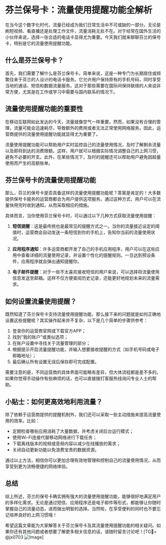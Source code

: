 # 芬兰保号卡：流量使用提醒功能全解析

在当今这个数字化时代，流量已经成为我们日常生活中不可或缺的一部分。无论是刷短视频、看直播还是处理工作文件，流量消耗无处不在。对于经常在国外生活的小伙伴来说，选择一张合适的电话卡显得尤为重要。今天我们就来聊聊芬兰的保号卡，特别是它的流量使用提醒功能。

## 什么是芬兰保号卡？

首先，我们需要了解什么是芬兰保号卡。简单来说，这是一种专门为长期居住或频繁往来于芬兰的人设计的电话卡服务。它允许用户保持原有的手机号码，同时享受当地的通话、短信和数据流量服务。这对于那些需要在国际间保持联络的人来说非常方便，尤其是在工作或学习中需要与国内联系的情况下。

## 流量使用提醒功能的重要性

在移动互联网如此发达的今天，流量就像空气一样重要。然而，如果没有合理的管理，流量可能会迅速耗尽，导致额外的费用或者无法正常使用网络服务。因此，运营商提供的流量使用提醒功能就显得尤为重要了。

流量使用提醒功能可以帮助用户实时监控自己的流量使用情况，及时了解剩余流量以及即将到达的消费限额。这样，用户就可以根据实际情况调整自己的上网习惯，避免不必要的开支。此外，在某些情况下，及时的提醒还可以帮助用户避免因超量使用而产生的高额账单。

## 芬兰保号卡的流量使用提醒功能

那么，芬兰的保号卡是否具备这样的流量使用提醒功能呢？答案是肯定的！大多数提供保号卡服务的运营商都会为用户提供这项服务。通过这种方式，用户可以在流量快用完时收到通知，从而采取相应的措施。

具体而言，当你使用芬兰保号卡时，可以通过以下几种方式获取流量使用提醒：

1. **短信提醒**：这是最传统也是最常见的提醒方式之一。当你的流量接近设定的阈值时，运营商会自动发送一条短信到你的手机上，告知你当前的流量使用状况。
   
2. **应用程序通知**：许多运营商都开发了自己的手机应用程序，用户可以在这些应用中查看详细的流量使用记录，并设置个性化的提醒规则。一旦达到预设条件，应用程序就会弹出通知提醒你。

3. **电子邮件提醒**：对于一些不太喜欢接收短信的用户来说，可以选择将流量使用信息发送至邮箱。这样不仅方便查阅历史记录，还能更好地规划未来的流量需求。

## 如何设置流量使用提醒？

既然知道了芬兰保号卡支持流量使用提醒功能，那么接下来的问题就是如何正确地设置这些提醒呢？其实操作起来并不复杂，以下是几个简单的步骤供参考：

1. 登录你的运营商官网或下载官方APP；
2. 找到“我的账户”或类似选项；
3. 在账户设置中寻找关于流量管理的部分；
4. 根据提示开启流量提醒功能，并输入想要接收提醒的方式（如手机号码或电子邮箱地址）；
5. 最后确认所有设置无误后保存即可完成配置。

需要注意的是，不同运营商的具体界面可能略有差异，但大体流程都是差不多的。如果你觉得手动操作有些麻烦的话，也可以直接拨打客服热线询问专业人士的帮助。

## 小贴士：如何更高效地利用流量？

除了依赖于运营商提供的提醒机制外，我们还可以采取一些主动措施来提高流量使用的效率。比如：

- 定期检查哪些应用消耗了大量数据，并考虑关闭后台运行模式；
- 使用Wi-Fi连接代替移动网络进行下载任务；
- 下载离线版本的视频或音频内容以减少在线播放的需求；
- 关闭自动更新功能以免浪费宝贵的数据资源。

通过以上方法，相信你可以更加合理有效地管理和控制自己的流量使用情况，从而享受到更为流畅便捷的网络体验。

## 总结

综上所述，芬兰的保号卡确实拥有强大的流量使用提醒功能，能够很好地满足用户的多样化需求。无论是通过短信、应用程序还是电子邮件等形式，都能够让你随时掌握自己的流量动态，进而做出明智的选择。当然啦，在享受便利的同时也不要忘记培养良好的上网习惯哦！

希望这篇文章能为大家解答关于芬兰保号卡及其流量使用提醒功能的相关疑问。如果你还有其他问题或者想要了解更多相关信息的话，请随时留言讨论吧！[TG💪+ @jx0703 ![Image](https://github.com/user-attachments/assets/dbca1d08-cadb-493c-b0ec-ad6f7a83f270)]